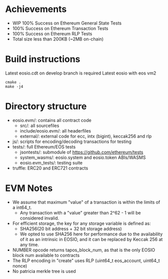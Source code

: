 # Achievements
- WIP 100% Success on Ethereum General State Tests
- 100% Success on Ethereum Transaction Tests
- 100% Success on Ethereum RLP Tests
- Total size less than 200KB (~2MB on-chain)

# Build instructions
Latest eosio.cdt on develop branch is required
Latest eosio with eos vm2

```
cmake .
make -j4
```

# Directory structure
- eosio.evm/: contains all contract code
  - src/: all sourcefiles
  - include/eosio.evm/: all headerfiles
  - external/: external code for ecc, intx (bigint), keccak256 and rlp
- js/: scripts for encoding/decoding transactions for testing
- tests/: full Ethereum/EOS tests
  - jsontests/: submodule of https://github.com/ethereum/tests
  - system_wasms/: eosio.system and eosio.token ABIs/WASMS
  - eosio.evm_tests/: testing suite
- truffle: ERC20 and ERC721 contracts

# EVM Notes
- We assume that maximum "value" of a transaction is within the limits of a int64_t.
  - Any transaction with a "value" greater than 2^62 - 1 will be considered invalid.
- For efficient storage, the key for any storage variable is defined as:
  - SHA256(20 bit address + 32 bit storage address)
  - We opted to use SHA256 here for performance due to the availability of it as an intrinsic in EOSIO, and it can be replaced by Keccak 256 at any time.
- NUMBER opcode returns tapos_block_num, as that is the only EOSIO block num available to contracts
- The RLP encoding in "create" uses RLP (uint64_t eos_account, uint64_t nonce)
- No patricia merkle tree is used